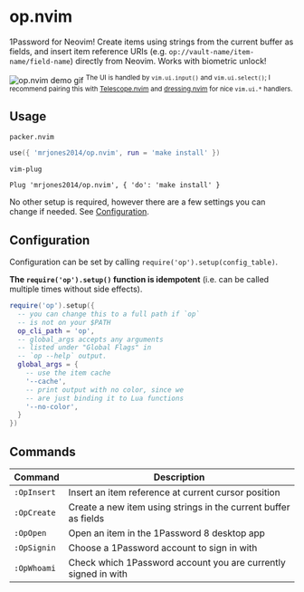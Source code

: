 # op.nvim

1Password for Neovim! Create items using strings from the current buffer as fields,
and insert item reference URIs (e.g. `op://vault-name/item-name/field-name`)
directly from Neovim. Works with biometric unlock!

![op.nvim demo gif](https://github.com/mrjones2014/demo-gifs/raw/master/op-nvim-plugin.gif)
<sup>
The UI is handled by `vim.ui.input()` and `vim.ui.select()`;
I recommend pairing this with [Telescope.nvim](https://github.com/nvim-telescope/telescope.nvim)
and [dressing.nvim](https://github.com/stevearc/dressing.nvim) for nice `vim.ui.*` handlers.
</sup>

## Usage

`packer.nvim`

```lua
use({ 'mrjones2014/op.nvim', run = 'make install' })
```

`vim-plug`

```VimL
Plug 'mrjones2014/op.nvim', { 'do': 'make install' }
```

No other setup is required, however there are a few settings you can change if needed.
See [Configuration](#configuration).

## Configuration

Configuration can be set by calling `require('op').setup(config_table)`.

**The `require('op').setup()` function is idempotent** (i.e. can be called multiple times without side effects).

```lua
require('op').setup({
  -- you can change this to a full path if `op`
  -- is not on your $PATH
  op_cli_path = 'op',
  -- global_args accepts any arguments
  -- listed under "Global Flags" in
  -- `op --help` output.
  global_args = {
    -- use the item cache
    '--cache',
    -- print output with no color, since we
    -- are just binding it to Lua functions
    '--no-color',
  }
})
```

## Commands

| Command     | Description                                                     |
| ----------- | --------------------------------------------------------------- |
| `:OpInsert` | Insert an item reference at current cursor position             |
| `:OpCreate` | Create a new item using strings in the current buffer as fields |
| `:OpOpen`   | Open an item in the 1Password 8 desktop app                     |
| `:OpSignin` | Choose a 1Password account to sign in with                      |
| `:OpWhoami` | Check which 1Password account you are currently signed in with  |

